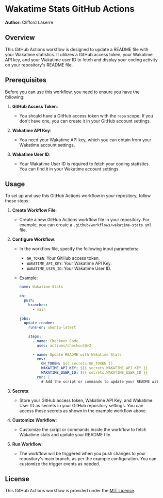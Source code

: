[//]: # (wakatime-stats)
[//]: # (end-wakatime-stats)


# Wakatime Stats GitHub Actions

**Author:** Clifford Laserre

## Overview

This GitHub Actions workflow is designed to update a README file with your Wakatime statistics. It utilizes a GitHub access token, your Wakatime API key, and your Wakatime user ID to fetch and display your coding activity on your repository's README file.

## Prerequisites

Before you can use this workflow, you need to ensure you have the following:

1. **GitHub Access Token**:
    - You should have a GitHub access token with the `repo` scope. If you don't have one, you can create it in your GitHub account settings.

2. **Wakatime API Key**:
    - You need your Wakatime API key, which you can obtain from your Wakatime account settings.

3. **Wakatime User ID**:
    - Your Wakatime User ID is required to fetch your coding statistics. You can find it in your Wakatime account settings.

## Usage

To set up and use this GitHub Actions workflow in your repository, follow these steps:

1. **Create Workflow File**:
    - Create a new GitHub Actions workflow file in your repository. For example, you can create a `.github/workflows/wakatime-stats.yml` file.

2. **Configure Workflow**:
    - In the workflow file, specify the following input parameters:
        - `GH_TOKEN`: Your GitHub access token.
        - `WAKATIME_API_KEY`: Your Wakatime API Key.
        - `WAKATIME_USER_ID`: Your Wakatime User ID.

    - Example:
      ```yaml
      name: Wakatime Stats
 
      on:
        push:
          branches:
            - main
 
      jobs:
        update-readme:
          runs-on: ubuntu-latest
 
          steps:
            - name: Checkout Code
              uses: actions/checkout@v2
 
            - name: Update README with Wakatime Stats
              env:
                GH_TOKEN: ${{ secrets.GH_TOKEN }}
                WAKATIME_API_KEY: ${{ secrets.WAKATIME_API_KEY }}
                WAKATIME_USER_ID: ${{ secrets.WAKATIME_USER_ID }}
              run: |
                # Add the script or commands to update your README with Wakatime stats here.
      ```

3. **Secrets**:
    - Store your GitHub access token, Wakatime API Key, and Wakatime User ID as secrets in your GitHub repository settings. You can access these secrets as shown in the example workflow above.

4. **Customize Workflow**:
    - Customize the script or commands inside the workflow to fetch Wakatime stats and update your README file.

5. **Run Workflow**:
    - The workflow will be triggered when you push changes to your repository's main branch, as per the example configuration. You can customize the trigger events as needed.

## License

This GitHub Actions workflow is provided under the [MIT License](LICENSE).
